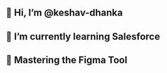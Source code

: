 ## 👋 Hi, I’m @keshav-dhanka
## 🌱 I’m currently learning Salesforce
## 🦾 Mastering the Figma Tool
<!---
keshav-dhanka/keshav-dhanka is a ✨ special ✨ repository because its `README.md` (this file) appears on your GitHub profile.
You can click the Preview link to take a look at your changes.
--->
